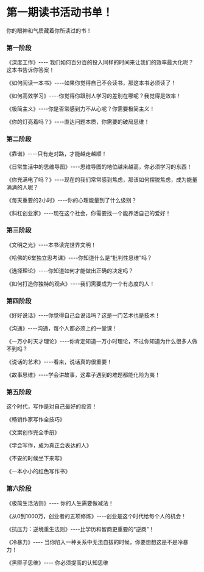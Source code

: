 # 第一期读书活动书单！
你的眼神和气质藏着你所读过的书！

### 第一阶段

《深度工作》---- 我们如何百分百的投入同样的时间来让我们的效率最大化呢？这本书告诉你答案！

《如何阅读一本书》----如果你觉得自己不会读书，那这本书必须读了！

《如何高效学习》----你觉得你跟别人学习的差别在哪呢？我觉得是效率！

《极简主义》----你是否常感到力不从心呢？你需要极简主义！

《你的灯亮着吗？》----直达问题本质，你需要的破局思维！

### 第二阶段

《靠谱》----只有走对路，才能越走越顺！

《日常生活中的思维导图》----思维导图的地位越来越高，你必须学习的东西！

《你充满电了吗？》----现在的我们常常感到焦虑，那该如何摆脱焦虑，成为能量满满的人呢？

《每天重要的2小时》----你的心理能量到了什么级别？

《斜杠创业家》----现在这个社会，你需要找一个能养活自己的爱好！

### 第三阶段

《文明之光》----本书读完世界文明！

《哈佛的6堂独立思考课》----你知道什么是“批判性思维”吗？

《选择理论》----你知道如何才能做出正确的决定吗？

《如何打造你独特的观点》----我们需要成为一个有态度的人！

### 第四阶段

《好好说话》----你觉得自己会说话吗？这是一门艺术也是技术！

《沟通》----沟通，每个人都必须上的一堂课！

《一万小时天才理论》----你肯定知道一万小时理论，不过你知道为什么很多人做不到吗？

《说话的艺术》----看来，说话真的很重要！

《故事思维》----学会讲故事，这辈子遇到的难题都能化险为夷！

### 第五阶段

这个时代，写作是对自己最好的投资！

《畅销作家写作全技巧》

《文案创作完全手册》

《学会写作，成为真正会表达的人》

《不安的时候坐下来写》

《一本小小的红色写作书》

### 第六阶段

《极简生活法则》---- 你的人生需要做减法！

《从0到1000万，创业者的五项修炼》----创业是这个时代给每个人的机会！

《抗压力：逆境重生法则》----比学历和智商更重要的“逆商”！

《冷暴力》---- 当你陷入一种关系中无法自拔的时候，你要想想这是不是冷暴力！

《黑匣子思维》---- 你必须提高的认知思维